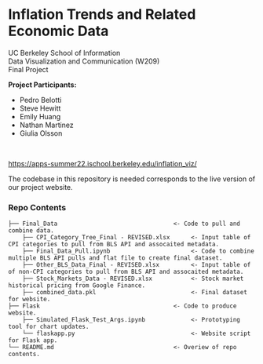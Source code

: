 # Inflation Trends and Related Economic Data

UC Berkeley School of Information<br>
Data Visualization and Communication (W209)<br>
Final Project<br>

<b>Project Participants:</b>
<ul><li>Pedro Belotti</li>
<li>Steve Hewitt</li>
<li>Emily Huang</li>
<li>Nathan Martinez</li>
<li>Giulia Olsson</li></ul><br>

https://apps-summer22.ischool.berkeley.edu/inflation_viz/<br>

The codebase in this repository is needed corresponds to the live version of our project website.

### Repo Contents
    ├── Final_Data                                 <- Code to pull and combine data.
        ├── CPI_Category_Tree_Final - REVISED.xlsx      <- Input table of CPI categories to pull from BLS API and assocaited metadata.
        ├── Final_Data_Pull.ipynb                       <- Code to combine multiple BLS API pulls and flat file to create final dataset.
        ├── Other_BLS_Data_Final - REVISED.xlsx         <- Input table of of non-CPI categories to pull from BLS API and assocaited metadata.
        ├── Stock_Markets_Data - REVISED.xlsx           <- Stock market historical pricing from Google Finance.
        ├── combined_data.pkl                           <- Final dataset for website.
    ├── Flask                                      <- Code to produce website.
        ├── Simulated_Flask_Test_Args.ipynb             <- Prototyping tool for chart updates.
        └── flaskapp.py                                 <- Website script for Flask app.
    └── README.md                                  <- Overiew of repo contents.
